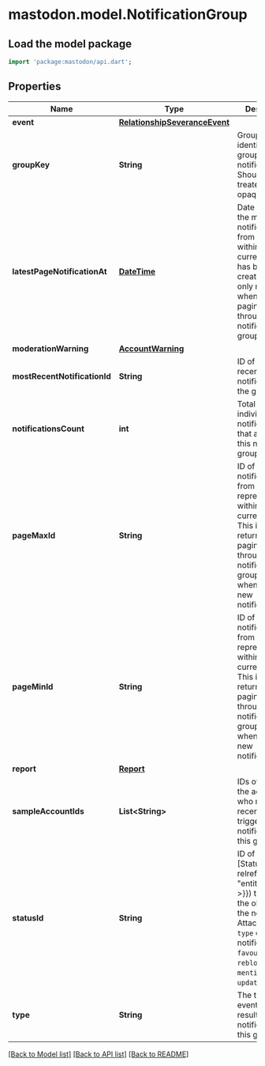 # mastodon.model.NotificationGroup

## Load the model package
```dart
import 'package:mastodon/api.dart';
```

## Properties
Name | Type | Description | Notes
------------ | ------------- | ------------- | -------------
**event** | [**RelationshipSeveranceEvent**](RelationshipSeveranceEvent.md) |  | [optional] 
**groupKey** | **String** | Group key identifying the grouped notifications. Should be treated as an opaque value. | [optional] 
**latestPageNotificationAt** | [**DateTime**](DateTime.md) | Date at which the most recent notification from this group within the current page has been created. This is only returned when paginating through notification groups. | [optional] 
**moderationWarning** | [**AccountWarning**](AccountWarning.md) |  | [optional] 
**mostRecentNotificationId** | **String** | ID of the most recent notification in the group. | [optional] 
**notificationsCount** | **int** | Total number of individual notifications that are part of this notification group. | [optional] 
**pageMaxId** | **String** | ID of the newest notification from this group represented within the current page. This is only returned when paginating through notification groups. Useful when polling new notifications. | [optional] 
**pageMinId** | **String** | ID of the oldest notification from this group represented within the current page. This is only returned when paginating through notification groups. Useful when polling new notifications. | [optional] 
**report** | [**Report**](Report.md) |  | [optional] 
**sampleAccountIds** | **List&lt;String&gt;** | IDs of some of the accounts who most recently triggered notifications in this group. | [optional] 
**statusId** | **String** | ID of the [Status]({{< relref \"entities/Status\" >}}) that was the object of the notification. Attached when `type` of the notification is `favourite`, `reblog`, `status`, `mention`, `poll`, or `update`. | [optional] 
**type** | **String** | The type of event that resulted in the notifications in this group. | [optional] 

[[Back to Model list]](../README.md#documentation-for-models) [[Back to API list]](../README.md#documentation-for-api-endpoints) [[Back to README]](../README.md)


